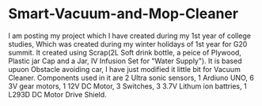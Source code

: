# Smart-Vacuum-and-Mop-Cleaner
I am posting my project which I have created during my 1st year of college studies, Which was created during my winter holidays of 1st year for G20 summit.
It created using Scrap(2L Soft drink bottle, a peice of Plywood, Plastic jar Cap and a Jar, IV Infusion Set for "Water Supply").
It is based upuon Obstacle avoiding car, I have just modified it little bit for Vacuum Cleaner.
Components used in it are 2 Ultra sonic sensors, 1 Ardiuno UNO, 6 3V gear motors, 1 12V DC Motor, 3 Switches, 3 3.7V Lithum ion battries, 1 L293D DC Motor Drive Shield.


